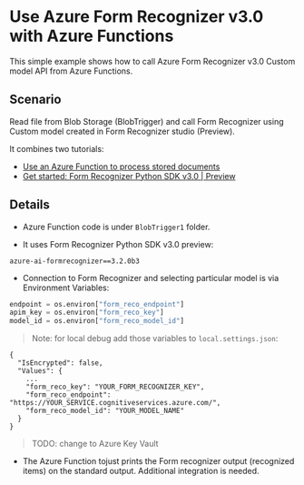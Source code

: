 # Use Azure Form Recognizer v3.0 with Azure Functions

This simple example shows how to call Azure Form Recognizer v3.0 Custom model API from Azure Functions.

## Scenario
Read file from Blob Storage (BlobTrigger) and call Form Recognizer using Custom model created in Form Recognizer studio (Preview).

It combines two tutorials:
* [Use an Azure Function to process stored documents](https://docs.microsoft.com/en-us/azure/applied-ai-services/form-recognizer/tutorial-azure-function)
* [Get started: Form Recognizer Python SDK v3.0 | Preview](https://docs.microsoft.com/en-us/azure/applied-ai-services/form-recognizer/quickstarts/try-v3-python-sdk)

## Details
* Azure Function code is under `BlobTrigger1` folder.

* It uses Form Recognizer Python SDK v3.0 preview:

 `azure-ai-formrecognizer==3.2.0b3`

* Connection to Form Recognizer and selecting particular model is via Environment Variables:

```python
endpoint = os.environ["form_reco_endpoint"]
apim_key = os.environ["form_reco_key"]
model_id = os.environ["form_reco_model_id"]
```
> Note: for local debug add those variables to `local.settings.json`:

```
{
  "IsEncrypted": false,
  "Values": {
    ...
    "form_reco_key": "YOUR_FORM_RECOGNIZER_KEY",
    "form_reco_endpoint": "https://YOUR_SERVICE.cognitiveservices.azure.com/",
    "form_reco_model_id": "YOUR_MODEL_NAME"
  }
}

```

> TODO: change to Azure Key Vault 

* The Azure Function tojust prints the Form recognizer output (recognized items) on the standard output. Additional integration is needed.
